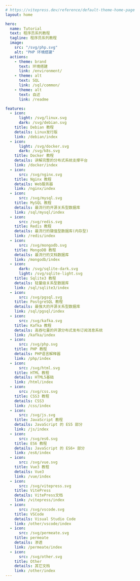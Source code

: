 ```yaml
---
# https://vitepress.dev/reference/default-theme-home-page
layout: home

hero:
  name: Tutorial
  text: 程序员系列教程
  tagline: 程序员系列教程
  image:
    src: "/svg/php.svg"
    alt: "PHP 环境搭建"
  actions:
    - theme: brand
      text: 环境搭建
      link: /environment/
    - theme: alt
      text: SQL
      link: /sql/common/
    - theme: alt
      text: 自述
      link: /readme

features:
  - icon:
      light: /svg/linux.svg
      dark: /svg/debian.svg
    title: Debian 教程
    details: Linux发行版
    link: /debian/index
  - icon:
      light: /svg/docker.svg
      dark: /svg/k8s.svg
    title: Docker 教程
    details: 讲解完整的分布式系统支撑平台
    link: /docker/index
  - icon:
      src: /svg/nginx.svg
    title: Nginx 教程
    details: Web服务器
    link: /nginx/index
  - icon:
      src: /svg/mysql.svg
    title: MySQL 教程
    details: 最流行的开源关系型数据库
    link: /sql/mysql/index
  - icon:
      src: /svg/redis.svg
    title: Redis 教程
    details: 最流行的键值型数据库(内存型)
    link: /redis/index
  - icon:
      src: /svg/mongodb.svg
    title: MongoDB 教程
    details: 最流行的文档数据库
    link: /mongodb/index
  - icon:
      dark: /svg/sqlite-dark.svg
      light: /svg/sqlite-light.svg
    title: Sqlite3 教程
    details: 轻量级关系型数据库
    link: /sql/sqlite3/index
  - icon:
      src: /svg/pgsql.svg
    title: PostgreSQL 教程
    details: 最强大的开源关系型数据库
    link: /sql/pgsql/index
  - icon:
      src: /svg/kafka.svg
    title: Kafka 教程
    details: 高吞吐量的开源分布式发布订阅消息系统
    link: /kafka/index
  - icon:
      src: /svg/php.svg
    title: PHP 教程
    details: PHP语言解释器
    link: /php/index
  - icon:
      src: /svg/html.svg
    title: HTML 教程
    details: HTML5基础
    link: /html/index
  - icon:
      src: /svg/css.svg
    title: CSS3 教程
    details: CSS3
    link: /css/index
  - icon:
      src: /svg/js.svg
    title: JavaScript 教程
    details: JavaScript 的 ES5 部分
    link: /js/index
  - icon:
      src: /svg/es6.svg
    title: ES6 教程
    details: JavaScript 的 ES6+ 部分
    link: /es6/index
  - icon:
      src: /svg/vue.svg
    title: Vue3 教程
    details: Vue3
    link: /vue/index
  - icon:
      src: /svg/vitepress.svg
    title: VitePress
    details: VitePress文档
    link: /vitepress/index
  - icon:
      src: /svg/vscode.svg
    title: VSCode
    details: Visual Studio Code
    link: /other/vscode/index
  - icon:
      src: /svg/permeate.svg
    title: permeate
    details: 渗透
    link: /permeate/index
  - icon:
      src: /svg/other.svg
    title: Other
    details: 其它文档
    link: /other/index
---
```

